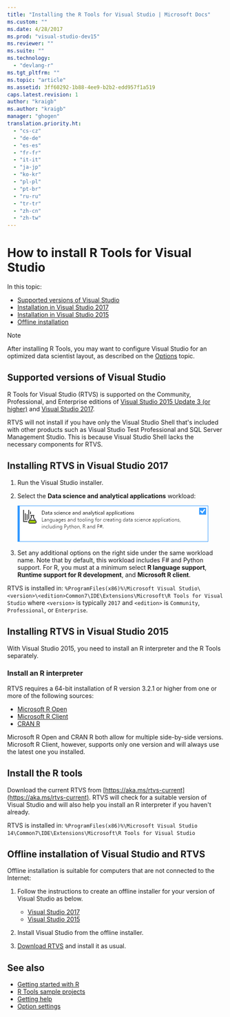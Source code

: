 ```yaml
---
title: "Installing the R Tools for Visual Studio | Microsoft Docs"
ms.custom: ""
ms.date: 4/28/2017
ms.prod: "visual-studio-dev15"
ms.reviewer: ""
ms.suite: ""
ms.technology:
  - "devlang-r"
ms.tgt_pltfrm: ""
ms.topic: "article"
ms.assetid: 3ff60292-1b88-4ee9-b2b2-edd957f1a519
caps.latest.revision: 1
author: "kraigb"
ms.author: "kraigb"
manager: "ghogen"
translation.priority.ht:
  - "cs-cz"
  - "de-de"
  - "es-es"
  - "fr-fr"
  - "it-it"
  - "ja-jp"
  - "ko-kr"
  - "pl-pl"
  - "pt-br"
  - "ru-ru"
  - "tr-tr"
  - "zh-cn"
  - "zh-tw"
---
```


# How to install R Tools for Visual Studio

In this topic:

- [Supported versions of Visual Studio](#prerequisites)
- [Installation in Visual Studio 2017](#installation-in-visual-studio-2017)
- [Installation in Visual Studio 2015](#installation-in-visual-studio-2015)
- [Offline installation](#offline-installation)

> [!Note]
> After installing R Tools, you may want to configure Visual Studio for an optimized data scientist layout, as described on the [Options](options.md#data-scientist-layout) topic.

## Supported versions of Visual Studio

R Tools for Visual Studio (RTVS) is supported on the Community, Professional, and Enterprise editions of [Visual Studio 2015 Update 3 (or higher)](http://go.microsoft.com/fwlink/?LinkId=691129) and [Visual Studio 2017](https://www.visualstudio.com/downloads/). 

RTVS will not install if you have only the Visual Studio Shell that's included with other products such as Visual Studio Test Professional and SQL Server Management Studio. This is because Visual Studio Shell lacks the necessary components for RTVS.


## Installing RTVS in Visual Studio 2017

1. Run the Visual Studio installer.
2. Select the **Data science and analytical applications** workload:

    ![Data science and analytical applications workload in VS2017](media/installation-data-science-workload.png)

3. Set any additional options on the right side under the same workload name. Note that by default, this workload includes F# and Python support. For R, you must at a minimum select **R language support**, **Runtime support for R development**, and **Microsoft R client**.

RTVS is installed in: `%ProgramFiles(x86)%\Microsoft Visual Studio\<version>\<edition>Common7\IDE\Extensions\Microsoft\R Tools for Visual Studio` where `<version>` is typically `2017` and `<edition>` is `Community`, `Professional`, or `Enterprise`.

## Installing RTVS in Visual Studio 2015

With Visual Studio 2015, you need to install an R interpreter and the R Tools separately.

### Install an R interpreter

RTVS requires a 64-bit installation of R version 3.2.1 or higher from one or more of the following sources:

* [Microsoft R Open](https://mran.microsoft.com/download/)
* [Microsoft R Client](https://msdn.microsoft.com/microsoft-r/r-client-get-started)
* [CRAN R](https://cran.r-project.org/bin/windows/base/)

Microsoft R Open and CRAN R both allow for multiple side-by-side versions. Microsoft R Client, however, supports only one version and will always use the latest one you installed.

## Install the R tools

Download the current RTVS from [https://aka.ms/rtvs-current](https://aka.ms/rtvs-current). RTVS will check for a suitable version of Visual Studio and will also help you install an R interpreter if you haven't already.

RTVS is installed in: `%ProgramFiles(x86)%\Microsoft Visual Studio 14\Common7\IDE\Extensions\Microsoft\R Tools for Visual Studio`

## Offline installation of Visual Studio and RTVS

Offline installation is suitable for computers that are not connected to the Internet:

1. Follow the instructions to create an offline installer for your version of Visual Studio as below. 

    - [Visual Studio 2017](../install/create-an-offline-installation-of-visual-studio.md)
    - [Visual Studio 2015](https://msdn.microsoft.com/library/mt706497.aspx)

1. Install Visual Studio from the offline installer.
1. [Download RTVS](https://aka.ms/rtvs-current) and install it as usual.

## See also

- [Getting started with R](getting-started-with-r.md)
- [R Tools sample projects](samples.md)
- [Getting help](getting-help.md)
- [Option settings](options.md)
